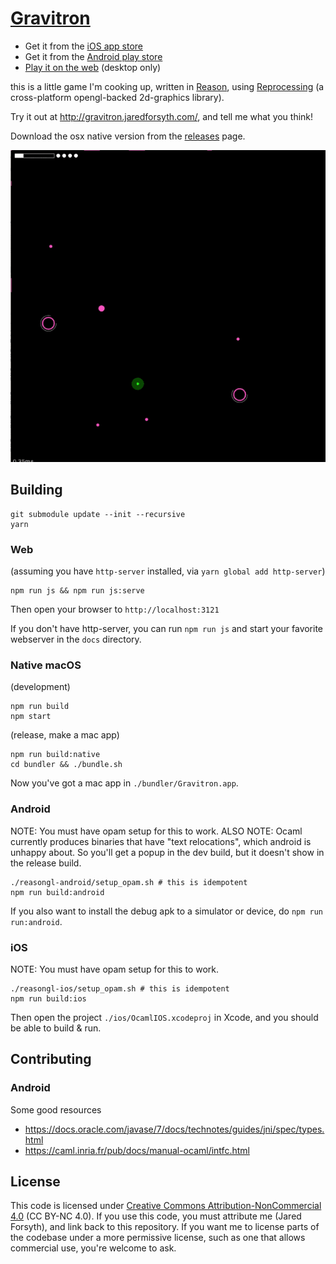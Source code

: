 # [Gravitron](https://gravitron.jaredforsyth.com/)

- Get it from the [iOS app store](https://github.com/jaredly/gravitron/)
- Get it from the [Android play store](https://play.google.com/store/apps/details?id=com.jaredforsyth.gravitron)
- [Play it on the web](https://gravitron.jaredforsyth.com/) (desktop only)


this is a little game I'm cooking up, written in [Reason](https://reasonml.github.io), using [Reprocessing](https://github.com/Schmavery/reprocessing) (a cross-platform opengl-backed 2d-graphics library).

Try it out at http://gravitron.jaredforsyth.com/, and tell me what you think!

Download the osx native version from the [releases](https://github.com/jaredly/gravitron/releases) page.

![gameplay](gameplay.gif)

## Building

```
git submodule update --init --recursive
yarn
```

### Web

(assuming you have `http-server` installed, via `yarn global add http-server`)
```
npm run js && npm run js:serve
```

Then open your browser to `http://localhost:3121`

If you don't have http-server, you can run `npm run js` and start your favorite webserver in the `docs` directory.

### Native macOS

(development)
```
npm run build
npm start
```

(release, make a mac app)
```
npm run build:native
cd bundler && ./bundle.sh
```

Now you've got a mac app in `./bundler/Gravitron.app`.

### Android

NOTE: You must have opam setup for this to work.
ALSO NOTE: Ocaml currently produces binaries that have "text relocations", which android is unhappy about. So you'll get a popup in the dev build, but it doesn't show in the release build.

```
./reasongl-android/setup_opam.sh # this is idempotent
npm run build:android
```

If you also want to install the debug apk to a simulator or device, do `npm run run:android`.

### iOS

NOTE: You must have opam setup for this to work.

```
./reasongl-ios/setup_opam.sh # this is idempotent
npm run build:ios
```

Then open the project `./ios/OcamlIOS.xcodeproj` in Xcode, and you should be able to build & run.

## Contributing

### Android
Some good resources
- https://docs.oracle.com/javase/7/docs/technotes/guides/jni/spec/types.html
- https://caml.inria.fr/pub/docs/manual-ocaml/intfc.html

## License

This code is licensed under [Creative Commons Attribution-NonCommercial 4.0](https://creativecommons.org/licenses/by-nc/4.0/legalcode) (CC BY-NC 4.0). If you use this code, you must attribute me (Jared Forsyth), and link back to this repository.
If you want me to license parts of the codebase under a more permissive license, such as one that allows commercial use, you're welcome to ask.
